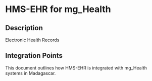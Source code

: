 # HMS-EHR for mg_Health

## Description

Electronic Health Records

## Integration Points

This document outlines how HMS-EHR is integrated with mg_Health systems in Madagascar.
